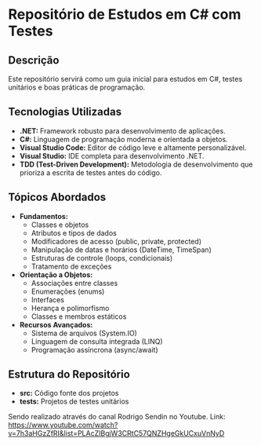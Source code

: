 # Repositório de Estudos em C# com Testes

## Descrição

Este repositório servirá como um guia inicial para estudos em C#, testes unitários e boas práticas de programação.

## Tecnologias Utilizadas

- **.NET:** Framework robusto para desenvolvimento de aplicações.
- **C#:** Linguagem de programação moderna e orientada a objetos.
- **Visual Studio Code:** Editor de código leve e altamente personalizável.
- **Visual Studio:** IDE completa para desenvolvimento .NET.
- **TDD (Test-Driven Development):** Metodologia de desenvolvimento que prioriza a escrita de testes antes do código.

## Tópicos Abordados

- **Fundamentos:**
  - Classes e objetos
  - Atributos e tipos de dados
  - Modificadores de acesso (public, private, protected)
  - Manipulação de datas e horários (DateTime, TimeSpan)
  - Estruturas de controle (loops, condicionais)
  - Tratamento de exceções
- **Orientação a Objetos:**
  - Associações entre classes
  - Enumerações (enums)
  - Interfaces
  - Herança e polimorfismo
  - Classes e membros estáticos
- **Recursos Avançados:**
  - Sistema de arquivos (System.IO)
  - Linguagem de consulta integrada (LINQ)
  - Programação assíncrona (async/await)

## Estrutura do Repositório

- **src:** Código fonte dos projetos
- **tests:** Projetos de testes unitários

Sendo realizado através do canal Rodrigo Sendin no Youtube.
Link: https://www.youtube.com/watch?v=7h3aHGzZfRI&list=PLAcZIBgjW3CRtC57QNZHgeGkUCxuVnNyD
